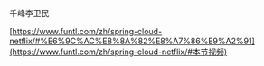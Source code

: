 千峰李卫民

[https://www.funtl.com/zh/spring-cloud-netflix/#%E6%9C%AC%E8%8A%82%E8%A7%86%E9%A2%91](https://www.funtl.com/zh/spring-cloud-netflix/#本节视频)
